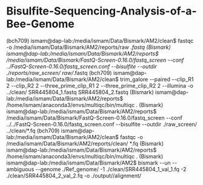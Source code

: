 # Bisulfite-Sequencing-Analysis-of-a-Bee-Genome
(bch709) ismam@dap-lab:/media/ismam/Data/Bismark/AM2/clean$ fastqc -o /media/ismam/Data/Bismark/AM2/reports/raw *.fastq
(Bismark) ismam@dap-lab:/media/ismam/Data/Bismark/AM2/reports$ /media/ismam/Data/Bismark/FastQ-Screen-0.16.0/fastq_screen   --conf ../FastQ-Screen-0.16.0/fastq_screen.conf   --bisulfite   --outdir ./reports/raw_screen/   raw/*.fastq
(bch709) ismam@dap-lab:/media/ismam/Data/Bismark/AM2/clean$ trim_galore --paired --clip_R1 2 --clip_R2 2 --three_prime_clip_R1 2 --three_prime_clip_R2 2 --illumina -o ../clean/ SRR445804_1.fastq SRR445804_2.fastq 
(Bismark) ismam@dap-lab:/media/ismam/Data/Bismark/AM2/reports$ /home/ismam/anaconda3/envs/multiqc/bin/multiqc . 
(Bismark) ismam@dap-lab:/media/ismam/Data/Bismark/AM2/reports$ /media/ismam/Data/Bismark/FastQ-Screen-0.16.0/fastq_screen   --conf ../../FastQ-Screen-0.16.0/fastq_screen.conf   --bisulfite   --outdir ./raw_screen/   ../clean/*.fq
(bch709) ismam@dap-lab:/media/ismam/Data/Bismark/AM2/clean$ fastqc -o /media/ismam/Data/Bismark/AM2/reports/clean/ *.fq
(Bismark) ismam@dap-lab:/media/ismam/Data/Bismark/AM2/reports$ /home/ismam/anaconda3/envs/multiqc/bin/multiqc . 
(Bismark) ismam@dap-lab:/media/ismam/Data/Bismark/AM2$ bismark --un --ambiguous --genome ./Ref_genome/ -1 ./clean/SRR445804_1_val_1.fq -2 ./clean/SRR445804_2_val_2.fq -o ./output//alignment/
